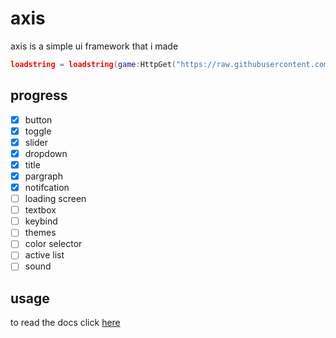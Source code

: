 # axis

axis is a simple ui framework that i made

```lua
loadstring = loadstring(game:HttpGet("https://raw.githubusercontent.com/soupyfx/axis/main/main.lua"))()
```
## progress

- [x]  button
- [x]  toggle
- [x]  slider
- [x]  dropdown
- [x]  title
- [x]  pargraph
- [x]  notifcation
- [ ]  loading screen
- [ ]  textbox
- [ ]  keybind
- [ ]  themes
- [ ]  color selector
- [ ]  active list
- [ ]  sound

## usage

to read the docs click [here](https://github.com/soupyfx/axis/wiki/thedocumentation)
